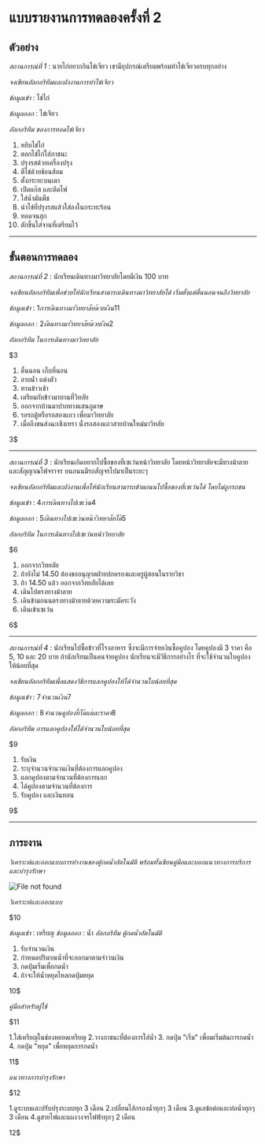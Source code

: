 # แบบรายงานการทดลองครั้งที่ 2

## ตัวอย่าง

*สถานการณ์ที่ 1* : นายไก่อยากกินไข่เจียว เขามีอุปกรณ์เตรียมพร้อมทำไข่เจียวครบทุกอย่าง

*จงเขียนอัลกอริทึมและผังงานการทำไข่เจียว*

*ข้อมูลเข้า* : ไข่ไก่

*ข้อมูลออก* : ไข่เจียว

*อัลกอริทึม ของการทอดไข่เจียว*

1.  หยิบไข่ไก่
2.  ตอกไข่ไก่ใส่ภาชนะ
3.  ปรุงรสด้วยเครื่องปรุง
4.  ตีไข่ด้วยช้อนส้อม
5.  ตั้งกระทะบนเตา
6.  เปิดแก๊ส และติดไฟ
7.  ใส่น้ำมันพืช
8.  นำไข่ที่ปรุงรสแล้วใส่ลงในกระทะร้อน
9.  ทอดจนสุก
10. ตักขึ้นใส่จานที่เตรียมไว้

----------

## ขั้นตอนการทดลอง

*สถานการณ์ที่ 2* : นักเรียนเดินทางมาวิทยาลัยโดยมีเงิน 100 บาท

*จงเขียนอัลกอริทึมเพื่อช่วยให้นักเรียนสามารถเดินทางมาวิทยาลัยได้ เริ่มตั้งแต่ตื่นนอนจนถึงวิทยาลัย*

*ข้อมูลเข้า* : $1   การเดินทางมาวิทยาลัยด้วยเงิน1    1$

*ข้อมูลออก* : $2   เดินทางมาวิทยาลัยด้วยเงิน    2$

*อัลกอริทึม ในการเดินทางมาวิทยาลัย*

$3

1. ตื่นนอน เก็บที่นอน
2. อาบน้ำ แต่งตัว
3. ทานข้าวเช้า
4. เตรียมกับข้าวมาทานที่วิทลัย
5. ออกจากบ้านมาปากทางแสนภูดาษ
6. รอรถตู้หรือรถสองแถว เพื่อมาวิทยาลัย
7. เมื่อถึงขนส่งฉะเชิงเทรา นั่งรถสองแถวสายบ้านใหม่มาวิทลัย

3$

----------

*สถานการณ์ที่ 3* : นักเรียนเกิดอยากไปซื้อของที่เซเว่นหน้าวิทยาลัย โดยหน้าวิทยาลัยจะมีทางม้าลาย และสัญญาณไฟจราจร บนถนนมีรถสัญจรไปมาเป็นระยะๆ

*จงเขียนอัลกอริทึมและผังงานเพื่อให้นักเรียนสามารถข้ามถนนไปซื้อของที่เซเว่นได้ โดยไม่ถูกรถชน*

*ข้อมูลเข้า* : $4   การเดินทางไปเซเว่น    4$

*ข้อมูลออก* : $5   เดินทางไปเซเว่นหน้าวิทยาลัยได้    5$

*อัลกอริทึม ในการเดินทางไปเซเว่นหน้าวิทยาลัย*

$6

1. ออกจากวิทยลัย
2. ถ้ายังไม่ 14.50 ต้องขออนุญาตฝ่ายปกครองและครูผู้สอนในรายวิชา
3. ถ้า 14.50 แล้ว ออกจากวิทยลัยได้เลย
4. เดินไปตรงทางม้าลาย
5. เดินข้ามถนนตรงทางม้าลายด้วยความระมัดระวัง
6. เดินเข้าเซเว่น

6$

----------

*สถานการณ์ที่ 4* : นักเรียนไปซื้อข้าวที่โรงอาหาร ซึ่งจะมีการจ่ายเงินซื้อคูปอง โดยคูปองมี 3 ราคา คือ 5, 10 และ 20 บาท ถ้านักเรียนเป็นคนจ่ายคูปอง นักเรียนจะมีวิธีการอย่างไร ที่จะใช้จำนวนใบคูปองให้น้อยที่สุด

*จงเขียนอัลกอริทึมเพื่อแสดงวิธีการแลกคูปองให้ได้จำนวนใบน้อยที่สุด*

*ข้อมูลเข้า* : $7   จำนวนเงิน    7$

*ข้อมูลออก* : $8   จำนวนคูปองที่ได้แต่ละราคา    8$

*อัลกอริทึม การแลกคูปองให้ได้จำนวนใบน้อยที่สุด*

$9

1.  รับเงิน
2.  ระบุจำนวนจำนวนเงินที่ต้องการแลกคูปอง
3.  แลกคูปองตามจำนวนที่ต้องการแลก
4.  ได้คูปองตามจำนวนที่ต้องการ
5.  รับคูปอง และเงินทอน

9$

----------

## ภาระงาน

*วิเคราะห์และออกแบบการทำงานของตู้กดน้ำอัตโนมัติ พร้อมทั้งเขียนคู่มือและบอกแนวทางการบริการและบำรุงรักษา*

![File not found](img/drink1.jpg)

*วิเคราะห์และออกแบบ*

$10

*ข้อมูลเข้า* : เหรียญ
*ข้อมูลออก* : น้ำ
*อัลกอริทึม ตู้กดน้ำอัตโนมัติ*
1. รับจำนวนเงิน
2. กำหนดปริมาณน้ำที่จะออกมาตามจำวนเงิน
3. กดปุ่มเริ่มเพื่อกดน้ำ
4. ถ้าจะให้น้ำหยุดไหลกดปุ่มหยุด

10$


*คู่มือสำหรับผู้ใช้*

$11

1.ใส่เหรียญในช่องหยอดเหรียญ
2.วางภาชนะที่ต้องการใส่น้ำ
3. กดปุ่ม "เริ่ม" เพื่อมเริ่มต้นการกดน้ำ
4. กดปุ่ม "หยุด" เพื่อหยุดการกดน้ำ

11$

*แนวทางการบำรุงรักษา*

$12

1.ดูระบบและปรับปรุงระบบทุก 3 เดือน
2.เปลี่ยนไส้กรองน้ำทุกๆ 3 เดือน
3.ดูแลข้อต่อและท่อน้ำทุกๆ 3 เดือน
4.ดูสายไฟและแผงวงจรไฟฟ้าทุกๆ 2 เดือน

12$
